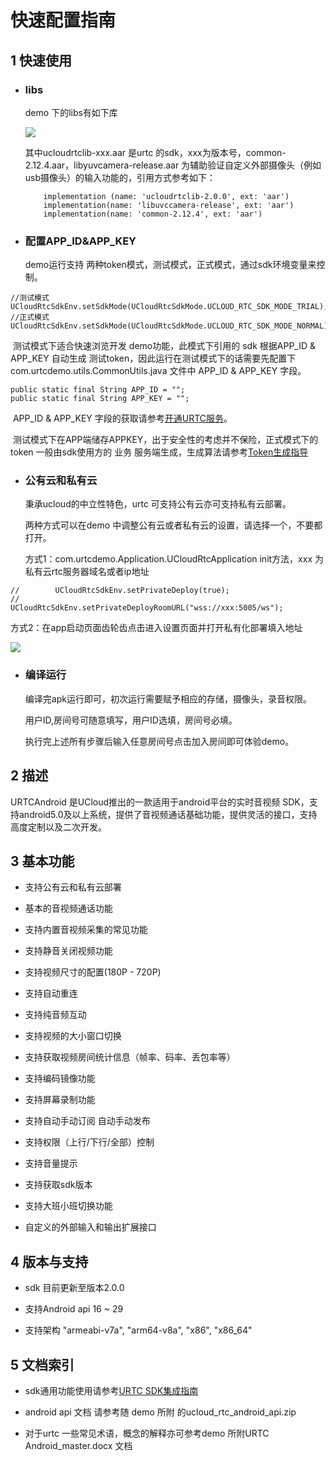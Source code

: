 # 快速配置指南
## 1 快速使用

- ### libs

  demo 下的libs有如下库

  ![](libs.png)

  其中ucloudrtclib-xxx.aar 是urtc 的sdk，xxx为版本号，common-2.12.4.aar，libyuvcamera-release.aar 为辅助验证自定义外部摄像头（例如usb摄像头）的输入功能的，引用方式参考如下：

  ```
      implementation (name: 'ucloudrtclib-2.0.0', ext: 'aar')
      implementation(name: 'libuvccamera-release', ext: 'aar')
      implementation(name: 'common-2.12.4', ext: 'aar')
  ```

- ### 配置APP_ID&APP_KEY

  demo运行支持 两种token模式，测试模式，正式模式，通过sdk环境变量来控制。

```
//测试模式
UCloudRtcSdkEnv.setSdkMode(UCloudRtcSdkMode.UCLOUD_RTC_SDK_MODE_TRIAL);
//正式模式
UCloudRtcSdkEnv.setSdkMode(UCloudRtcSdkMode.UCLOUD_RTC_SDK_MODE_NORMAL);
```

​      测试模式下适合快速浏览开发 demo功能，此模式下引用的 sdk 根据APP_ID & APP_KEY 自动生成 测试token，因此运行在测试模式下的话需要先配置下com.urtcdemo.utils.CommonUtils.java 文件中 APP_ID & APP_KEY 字段。

```
public static final String APP_ID = "";
public static final String APP_KEY = "";
```

​      APP_ID & APP_KEY 字段的获取请参考[开通URTC服务](https://docs.ucloud.cn/urtc/quick)。

​      测试模式下在APP端储存APPKEY，出于安全性的考虑并不保险，正式模式下的 token 一般由sdk使用方的 业务 服务端生成，生成算法请参考[Token生成指导](https://docs.ucloud.cn/urtc/sdk/token)



- ### 公有云和私有云

  秉承ucloud的中立性特色，urtc 可支持公有云亦可支持私有云部署。

  两种方式可以在demo 中调整公有云或者私有云的设置，请选择一个，不要都打开。

  方式1：com.urtcdemo.Application.UCloudRtcApplication init方法，xxx 为私有云rtc服务器域名或者ip地址

~~~
//        UCloudRtcSdkEnv.setPrivateDeploy(true);
//        UCloudRtcSdkEnv.setPrivateDeployRoomURL("wss://xxx:5005/ws");
~~~
​	方式2：在app启动页面齿轮齿点击进入设置页面并打开私有化部署填入地址

![](private.jpg)



- ### 编译运行

  编译完apk运行即可，初次运行需要赋予相应的存储，摄像头，录音权限。

  用户ID,房间号可随意填写，用户ID选填，房间号必填。

  执行完上述所有步骤后输入任意房间号点击加入房间即可体验demo。




## 2 描述
URTCAndroid 是UCloud推出的一款适用于android平台的实时音视频 SDK，支持android5.0及以上系统，提供了音视频通话基础功能，提供灵活的接口，支持高度定制以及二次开发。



## 3 基本功能
* 支持公有云和私有云部署

* 基本的音视频通话功能	

* 支持内置音视频采集的常见功能	

* 支持静音关闭视频功能	

* 支持视频尺寸的配置(180P - 720P)	

* 支持自动重连	

* 支持纯音频互动	

* 支持视频的大小窗口切换	

* 支持获取视频房间统计信息（帧率、码率、丢包率等）	

* 支持编码镜像功能		

* 支持屏幕录制功能

* 支持自动手动订阅 自动手动发布

* 支持权限（上行/下行/全部）控制

* 支持音量提示

* 支持获取sdk版本

* 支持大班小班切换功能

* 自定义的外部输入和输出扩展接口


## 4 版本与支持

- sdk 目前更新至版本2.0.0

- 支持Android api 16 ~ 29

- 支持架构 "armeabi-v7a", "arm64-v8a", "x86", "x86_64"


## 5 文档索引

* sdk通用功能使用请参考[URTC SDK集成指南](https://docs.ucloud.cn/urtc/sdk/index)

* android api 文档 请参考随 demo 所附 的ucloud_rtc_android_api.zip 

* 对于urtc 一些常见术语，概念的解释亦可参考demo 所附URTC Android_master.docx 文档

